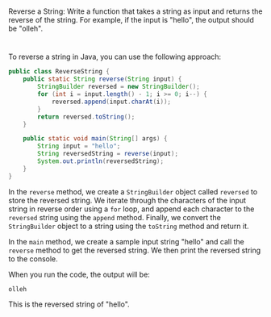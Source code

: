 #
Reverse a String: Write a function that takes a string as input and returns the reverse of the string.
For example, if the input is "hello", the output should be "olleh".
#


To reverse a string in Java, you can use the following approach:

```java
public class ReverseString {
    public static String reverse(String input) {
        StringBuilder reversed = new StringBuilder();
        for (int i = input.length() - 1; i >= 0; i--) {
            reversed.append(input.charAt(i));
        }
        return reversed.toString();
    }

    public static void main(String[] args) {
        String input = "hello";
        String reversedString = reverse(input);
        System.out.println(reversedString);
    }
}
```

In the `reverse` method, we create a `StringBuilder` object called `reversed` to store the reversed string. We iterate through the characters of the input string in reverse order using a `for` loop, and append each character to the `reversed` string using the `append` method. Finally, we convert the `StringBuilder` object to a string using the `toString` method and return it.

In the `main` method, we create a sample input string "hello" and call the `reverse` method to get the reversed string. We then print the reversed string to the console.

When you run the code, the output will be:

```
olleh
```

This is the reversed string of "hello".
